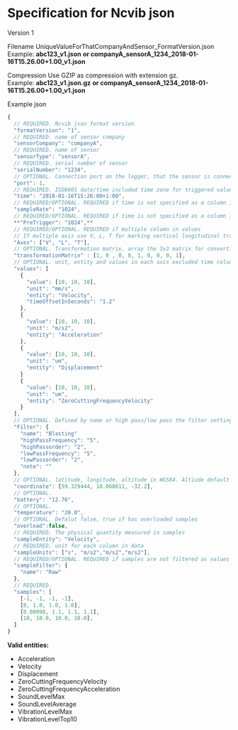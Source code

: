 # Specification for Ncvib json

Version 1

Filename
UniqueValueForThatCompanyAndSensor_FormatVersion.json  
Example: **abc123_v1.json**
**or companyA_sensorA_1234_2018-01-16T15.26.00+1.00_v1.json** 

Compression
Use GZIP as compression with extension gz.  
Example: **abc123_v1.json.gz**
**or companyA_sensorA_1234_2018-01-16T15.26.00+1.00_v1.json**

Example json
```javascript
{
  // REQUIRED. Ncvib json format version
  "formatVersion": "1",
  // REQUIRED. name of sensor company
  "sensorCompany": "companyA",
  // REQUIRED. name of sensor
  "sensorType": "sensorA",
  // REQUIRED. serial number of sensor
  "serialNumber": "1234",
  // OPTIONAL. Connection port on the logger, that the sensor is connected to 
  "port": 1,
  // REQUIRED. ISO8601 date/time included time zone for triggered value.
  "time": "2018-01-16T15:26:00+1:00",
  // REQUIRED/OPTIONAL. REQUIRED if time is not specified as a column in samples.
  "sampleRate": "1024",
  // REQUIRED/OPTIONAL. REQUIRED if time is not specified as a column in samples.
  **"PreTrigger": "1024",**
  // REQUIRED/OPTIONAL. REQUIRED if multiple column in values
  // If multiple axis use V, L, T for marking vertical longitudinal transverse axis or x, y, z for sensor internal.
  "Axes": ["V", "L", "T"],
  // OPTIONAL. Transformation matrix, array the 3x3 matrix for converting sensor internal x,y,z to world V, L, T.
  "transformationMatrix" : [1, 0 , 0, 0, 1, 0, 0, 0, 1],
  // OPTIONAL. unit, entity and values in each axis excluded time column if present
  "values": [
    { 
      "value": [10, 10, 10],
      "unit": "mm/s",
      "entity": "Velocity",
      "timeOffsetInSeconds": "1.2"
    },
    { 
      "value": [10, 10, 10],
      "unit": "m/s2",
      "entity": "Acceleration"
    },
    { 
      "value": [10, 10, 10],
      "unit": "um",
      "entity": "Displacement"
    }
    {
      "value": [10, 10, 10],
      "unit": "um",
      "entity": "ZeroCuttingFrequencyVelocity"
    }
  ],
  // OPTIONAL. Defined by name or high pass/low pass the filter settings for calculated Values.
  "Filter": {
    "name": "Blasting"
    "highPassFrequency": "5",
    "highPassorder": "2",
    "lowPassFrequency": "5",
    "lowPassorder": "2",    
    "note": ""
  },
  // OPTIONAL. latitude, longitude, altitude in WGS84. Altiude default 0 if only array with lat, long.
  "coordinate": [59.329444, 18.068611, -32.2],
  // OPTIONAL. 
  "battery": "12.76",
  // OPTIONAL. 
  "temperature": "20.0",
  // OPTIONAL. Defalut false, true if has overloaded samples
  "overload":false,
  // REQUIRED. The physical quantity measured in samples
  "sampleEntity": "Velocity",
  // REQUIRED. unit for each column in data
  "sampleUnits": ["s", "m/s2","m/s2","m/s2"],
  // REQUIRED/OPTIONAL. REQUIRED if samples are not filtered as values 
  "sampleFilter": {
    "name": "Raw"
  },
  // REQUIRED.
  "samples": [
    [-1, -1, -1, -1],
    [0, 1.0, 1.0, 1.0],
    [0.00098, 1.1, 1.1, 1.1],
    [10, 10.0, 10.0, 10.0],
  ]
}
```


**Valid entities:**
* Acceleration
* Velocity
* Displacement
* ZeroCuttingFrequencyVelocity
* ZeroCuttingFrequencyAcceleration
* SoundLevelMax
* SoundLevelAverage
* VibrationLevelMax
* VibrationLevelTop10
